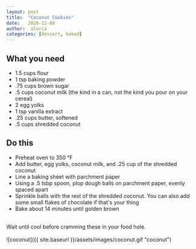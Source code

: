 ```yaml
---
layout: post
title:  "Coconut Cookies"
date:   2020-12-08
author:  aloria
categories: [dessert, baked]
---
```

## What you need
* 1.5 cups flour
* 1 tsp baking powder
* .75 cups brown sugar
* .5 cups coconut milk (the kind in a can, not the kind you pour on your cereal)
* 2 egg yolks
* 1 tsp vanilla extract
* .25 cups butter, softened
* .5 cups shredded coconut

## Do this
* Preheat oven to 350 °F
* Add butter, egg yolks, coconut milk, and .25 cup of the shredded coconut
* Line a baking sheet with parchment paper
* Using a .5 tsbp spoon, plop dough balls on parchment paper, evenly spaced apart
* Sprinkle balls with the rest of the shredded coconut. You can also add some small flakes of chocolate if that's your thing
* Bake about 14 minutes until golden brown <br/>
<br/>
Wait until cool before cramming these in your food hole.<br/>
<br/>
![coconut]({{ site.baseurl }}/assets/images/coconut.gif "coconut")
